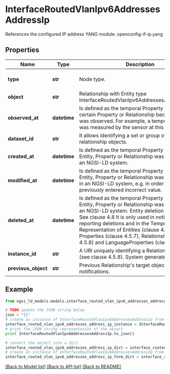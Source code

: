 # InterfaceRoutedVlanIpv6AddressesAddressIp

References the configured IP address  YANG module: openconfig-if-ip.yang 

## Properties

Name | Type | Description | Notes
------------ | ------------- | ------------- | -------------
**type** | **str** | Node type.  | [optional] [default to 'Relationship']
**object** | **str** | Relationship with Entity type InterfaceRoutedVlanIpv6AddressesAddressConfig. | 
**observed_at** | **datetime** | Is defined as the temporal Property at which a certain Property or Relationship became valid or was observed. For example, a temperature Value was measured by the sensor at this point in time.  | [optional] 
**dataset_id** | **str** | It allows identifying a set or group of target relationship objects.  | [optional] 
**created_at** | **datetime** | Is defined as the temporal Property at which the Entity, Property or Relationship was entered into an NGSI-LD system.  | [optional] [readonly] 
**modified_at** | **datetime** | Is defined as the temporal Property at which the Entity, Property or Relationship was last modified in an NGSI-LD system, e.g. in order to correct a previously entered incorrect value.  | [optional] [readonly] 
**deleted_at** | **datetime** | Is defined as the temporal Property at which the Entity, Property or Relationship was deleted from an NGSI-LD system.  Entity deletion timestamp. See clause 4.8 It is only used in notifications reporting deletions and in the Temporal Representation of Entities (clause 4.5.6), Properties (clause 4.5.7), Relationships (clause 4.5.8) and LanguageProperties (clause 5.2.32).  | [optional] [readonly] 
**instance_id** | **str** | A URI uniquely identifying a Relationship instance (see clause 4.5.8). System generated.  | [optional] [readonly] 
**previous_object** | **str** | Previous Relationship&#39;s target object. Only used in notifications.  | [optional] [readonly] 

## Example

```python
from ngsi_ld_models.models.interface_routed_vlan_ipv6_addresses_address_ip import InterfaceRoutedVlanIpv6AddressesAddressIp

# TODO update the JSON string below
json = "{}"
# create an instance of InterfaceRoutedVlanIpv6AddressesAddressIp from a JSON string
interface_routed_vlan_ipv6_addresses_address_ip_instance = InterfaceRoutedVlanIpv6AddressesAddressIp.from_json(json)
# print the JSON string representation of the object
print InterfaceRoutedVlanIpv6AddressesAddressIp.to_json()

# convert the object into a dict
interface_routed_vlan_ipv6_addresses_address_ip_dict = interface_routed_vlan_ipv6_addresses_address_ip_instance.to_dict()
# create an instance of InterfaceRoutedVlanIpv6AddressesAddressIp from a dict
interface_routed_vlan_ipv6_addresses_address_ip_form_dict = interface_routed_vlan_ipv6_addresses_address_ip.from_dict(interface_routed_vlan_ipv6_addresses_address_ip_dict)
```
[[Back to Model list]](../README.md#documentation-for-models) [[Back to API list]](../README.md#documentation-for-api-endpoints) [[Back to README]](../README.md)


